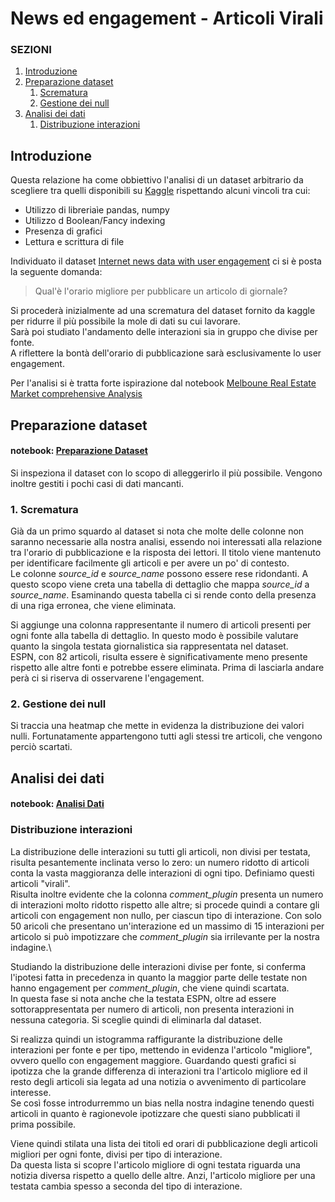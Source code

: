 # News ed engagement - Articoli Virali

### SEZIONI

1. [Introduzione](#introduzione)
2. [Preparazione dataset](#preparazione)
   1. [Scrematura](#preparazione.1)
   2. [Gestione dei null](#preparazione.2)
3. [Analisi dei dati](#analisi)
   1. [Distribuzione interazioni](#analisi.1)

## <a name="introduzione"/> Introduzione

Questa relazione ha come obbiettivo l'analisi di un dataset arbitrario da scegliere tra quelli disponibili su [Kaggle](https://www.kaggle.com) rispettando alcuni vincoli tra cui:

 * Utilizzo di libreriaìe pandas, numpy
 * Utilizzo d Boolean/Fancy indexing
 * Presenza di grafici
 * Lettura e scrittura di file
  
Individuato il dataset [Internet news data with user engagement](https://www.kaggle.com/szymonjanowski/internet-articles-data-with-users-engagement) ci si è posta la seguente domanda:

>Qual'è l'orario migliore per pubblicare un articolo di giornale?

Si procederà inizialmente ad una scrematura del dataset fornito da kaggle per ridurre il più possibile la mole di dati su cui lavorare.\
Sarà poi studiato l'andamento delle interazioni sia in gruppo che divise per fonte.\
A riflettere la bontà dell'orario di pubblicazione sarà esclusivamente lo user engagement. 

Per l'analisi si è tratta forte ispirazione dal notebook [Melboune Real Estate Market comprehensive Analysis](https://www.kaggle.com/darkpsycs/real-estate-market-comprehensive-analysis)

## <a name="preparazione"/> Preparazione dataset

#### notebook: [Preparazione Dataset](http://localhost:8888/notebooks/work/Preparazione%20Dataset.ipynb?token=123qwe)

Si inspeziona il dataset con lo scopo di alleggerirlo il più possibile. Vengono inoltre gestiti i pochi casi di dati mancanti.

### <a name="preparazione.1"> 1. Scrematura

Già da un primo squardo al dataset si nota che molte delle colonne non saranno necessarie alla nostra analisi, essendo noi interessati alla relazione tra l'orario di pubblicazione e la risposta dei lettori. Il titolo viene mantenuto per identificare facilmente gli articoli e per avere un po' di contesto.\
Le colonne *source_id* e *source_name* possono essere rese ridondanti. A questo scopo viene creta una tabella di dettaglio che mappa *source_id* a *source_name*. Esaminando questa tabella ci si rende conto della presenza di una riga erronea, che viene eliminata.

Si aggiunge una colonna rappresentante il numero di articoli presenti per ogni fonte alla tabella di dettaglio. In questo modo è possibile valutare quanto la singola testata giornalistica sia rappresentata nel dataset.\
ESPN, con 82 articoli, risulta essere è significativamente meno presente rispetto alle altre fonti e potrebbe essere eliminata. Prima di lasciarla andare perà ci si riserva di osservarene l'engagement.

### <a name="preparazione.2"> 2. Gestione dei null

Si traccia una heatmap che mette in evidenza la distribuzione dei valori nulli. Fortunatamente appartengono tutti agli stessi tre articoli, che vengono perciò scartati.

## <a name="analisi"> Analisi dei dati

#### notebook: [Analisi Dati](http://localhost:8888/notebooks/work/Analisi%20Dati.ipynb?token=123qwe)

### <a name="analisi.1">  Distribuzione interazioni

La distribuzione delle interazioni su tutti gli articoli, non divisi per testata, risulta pesantemente inclinata verso lo zero: un numero ridotto di articoli conta la vasta maggioranza delle interazioni di ogni tipo. Definiamo questi articoli "virali".\
Risulta inoltre evidente che la colonna *comment_plugin* presenta un numero di interazioni molto ridotto rispetto alle altre; si procede quindi a contare gli articoli con engagement non nullo, per ciascun tipo di interazione. Con solo 50 aricoli che presentano un'interazione ed un massimo di 15 interazioni per articolo si può impotizzare che *comment_plugin* sia irrilevante per la nostra indagine.\

Studiando la distribuzione delle interazioni divise per fonte, si conferma l'ipotesi fatta in precedenza in quanto la maggior parte delle testate non hanno engagement per *comment_plugin*, che viene quindi scartata.\
In questa fase si nota anche che la testata ESPN, oltre ad essere sottorappresentata per numero di articoli, non presenta interazioni in nessuna categoria. Si sceglie quindi di eliminarla dal dataset.

Si realizza quindi un istogramma raffigurante la distribuzione delle interazioni per fonte e per tipo, mettendo in evidenza l'articolo "migliore", ovvero quello con engagement maggiore. Guardando questi grafici si ipotizza che la grande differenza di interazioni tra l'articolo migliore ed il resto degli articoli sia legata ad una notizia o avvenimento di particolare interesse.\
<a name="bias">Se così fosse introdurremmo un bias nella nostra indagine tenendo questi articoli in quanto è ragionevole ipotizzare che questi siano pubblicati il prima possibile.
 
Viene quindi stilata una lista dei titoli ed orari di pubblicazione degli articoli migliori per ogni fonte, divisi per tipo di interazione.\
Da questa lista si scopre l'articolo migliore di ogni testata riguarda una notizia diversa rispetto a quello delle altre. Anzi, l'articolo migliore per una testata cambia spesso a seconda del tipo di interazione.